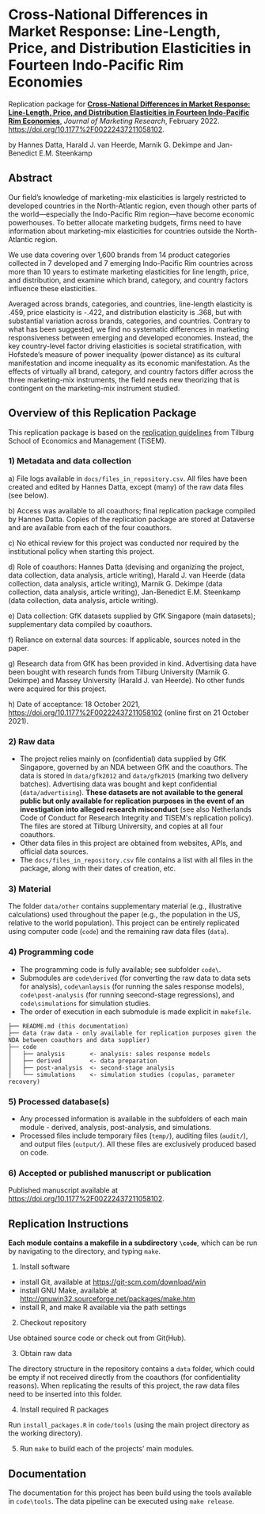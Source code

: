 # Cross-National Differences in Market Response: Line-Length, Price, and Distribution Elasticities in Fourteen Indo-Pacific Rim Economies

Replication package for [__Cross-National Differences in Market Response: Line-Length, Price, and Distribution Elasticities in Fourteen Indo-Pacific Rim Economies__](https://doi.org/10.1177%2F00222437211058102), *Journal of Marketing Research*, February 2022. https://doi.org/10.1177%2F00222437211058102.

by Hannes Datta, Harald J. van Heerde, Marnik G. Dekimpe and Jan-Benedict E.M. Steenkamp

## Abstract

Our field’s knowledge of marketing-mix elasticities is largely restricted to developed countries in the North-Atlantic region, even though other parts of the world—especially the Indo-Pacific Rim region—have become economic powerhouses. To better allocate marketing budgets, firms need to have information about marketing-mix elasticities for countries outside the North-Atlantic region. 

We use data covering over 1,600 brands from 14 product categories collected in 7 developed and 7 emerging Indo-Pacific Rim countries across more than 10 years to estimate marketing elasticities for line length, price, and distribution, and examine which brand, category, and country factors influence these elasticities. 

Averaged across brands, categories, and countries, line-length elasticity is .459, price elasticity is -.422, and distribution elasticity is .368, but with substantial variation across brands, categories, and countries. Contrary to what has been suggested, we find no systematic differences in marketing responsiveness between emerging and developed economies. Instead, the key country-level factor driving elasticities is societal stratification, with Hofstede’s measure of power inequality (power distance) as its cultural manifestation and income inequality as its economic manifestation. As the effects of virtually all brand, category, and country factors differ across the three marketing-mix instruments, the field needs new theorizing that is contingent on the marketing-mix instrument studied.

## Overview of this Replication Package

This replication package is based on the [replication guidelines]( https://www.tilburguniversity.edu/research/economics-and-management/replication-package) from Tilburg School of Economics and Management (TiSEM). 

### 1) Metadata and data collection

a) File logs available in `docs/files_in_repository.csv`. All files have been created and edited by Hannes Datta, except (many) of the raw data files (see below).

b) Access was available to all coauthors; final replication package compiled by Hannes Datta. Copies of the replication package are stored at Dataverse and are available from each of the four coauthors.

c) No ethical review for this project was conducted nor required by the institutional policy when starting this project.

d) Role of coauthors: Hannes Datta (devising and organizing the project, data collection, data analysis, article writing), Harald J. van Heerde (data collection, data analysis, article writing), Marnik G. Dekimpe (data collection, data analysis, article writing), Jan-Benedict E.M. Steenkamp (data collection, data analysis, article writing).

e) Data collection: GfK datasets supplied by GfK Singapore (main datasets); supplementary data compiled by coauthors.

f) Reliance on external data sources: If applicable, sources noted in the paper.

g) Research data from GfK has been provided in kind. Advertising data have been bought with research funds from Tilburg University (Marnik G. Dekimpe) and Massey University (Harald J. van Heerde). No other funds were acquired for this project.

h) Date of acceptance: 18 October 2021, https://doi.org/10.1177%2F00222437211058102 (online first on 21 October 2021).

### 2) Raw data

- The project relies mainly on (confidential) data supplied by GfK Singapore, governed by an NDA between GfK and the coauthors. The data is stored in `data/gfk2012` and `data/gfk2015` (marking two delivery batches). Advertising data was bought and kept confidential (`data/advertising`). __These datasets are not available to the general public but only available for replication purposes in the event of an investigation into alleged research misconduct__ (see also Netherlands Code of Conduct for Research Integrity and TiSEM's replication policy). The files are stored at Tilburg University, and copies at all four coauthors. 
- Other data files in this project are obtained from websites, APIs, and official data sources.
- The `docs/files_in_repository.csv` file contains a list with all files in the package, along with their dates of creation, etc. 

### 3) Material

The folder `data/other` contains supplementary material (e.g., illustrative calculations) used throughout the paper (e.g., the population in the US, relative to the world population). This project can be entirely replicated using computer code (`code`) and the remaining raw data files (`data`).

### 4) Programming code
- The programming code is fully available; see subfolder `code\`. 
- Submodules are `code\derived` (for converting the raw data to data sets for analysis), `code\anlaysis` (for running the sales response models), `code\post-analysis` (for running seecond-stage regressions), and `code\simulations` for simulation studies. 
- The order of execution in each submodule is made explicit in `makefile`. 


```
├── README.md (this documentation)
├── data (raw data - only available for replication purposes given the NDA between coauthors and data supplier)
├── code
│   ├── analysis       <- analysis: sales response models
│   ├── derived        <- data preparation
│   ├── post-analysis  <- second-stage analysis
│   └── simulations    <- simulation studies (copulas, parameter recovery)
```

### 5) Processed database(s)

- Any processed information is available in the subfolders of each main module - derived, analysis, post-analysis, and simulations. 
- Processed files include temporary files (`temp/`), auditing files (`audit/`), and output files (`output/`). All these files are exclusively produced based on code. 

### 6) Accepted or published manuscript or publication

Published manuscript available at https://doi.org/10.1177%2F00222437211058102.

## Replication Instructions

__Each module contains a makefile in a subdirectory `\code`__, which can be run by navigating to the directory, and typing `make`.

1. Install software

- install Git, available at https://git-scm.com/download/win
- install GNU Make, available at http://gnuwin32.sourceforge.net/packages/make.htm
- install R, and make R available via the path settings
    
2. Checkout repository

Use obtained source code or check out from Git(Hub).

3. Obtain raw data

The directory structure in the repository contains a `data` folder, which could be empty if not received directly from the coauthors (for confidentiality reasons). When replicating the results of this project, the raw data files need to be inserted into this folder.

4. Install required R packages

Run `install_packages.R` in `code/tools` (using the main project directory as the working directory).

5. Run `make` to build each of the projects' main modules.

## Documentation

The documentation for this project has been build using the tools available in `code\tools`. The data pipeline can be executed using `make release`.
